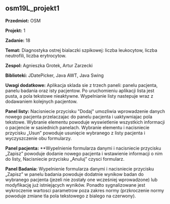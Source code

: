 ## osm19L_projekt1

**Przedmiot:** OSM

**Projekt:** 1

**Zadanie:** 18

**Temat:** Diagnostyka ostrej bialaczki szpikowej: liczba leukocytow, liczba neutrofili, liczba erytrocytow.

**Zespol:** Agnieszka Grotek, Artur Zarzecki

**Biblioteki:** JDatePicker, Java AWT, Java Swing

**Uwagi dodatkowe:** Aplikacja sklada sie z trzech paneli: panelu pacjenta, panelu badania oraz isty pacjentow.
 Po uruchomieniu aplikacji lista jest pusta, a pola tekstowe nieaktywne. Wypelnianie listy nastepuje
wraz z dodawaniem kolejnych pacjentow.

**Panel listy:**
Nacisniecie przycisku "Dodaj" umozliwia wprowadzenie danych nowego pacjenta przelaczajac do panelu pacjenta i uaktywniajac pola tekstowe.
Wybranie elementu powoduje wyswietlenie wszystkich informacji o pacjencie w sasiednich panelach.
Wybranie elementu i nacisniecie przycisku „Usun”
powoduje usunięcie wybranego z listy pacjenta i wyczyszczenie obu formularzy.

**Panel pacjenta:**
**Wypelnienie formularza danymi i nacisniecie przycisku
„Zapisz” powoduje dodanie nowego pacjenta i wstawienie informacji o nim do listy,
Nacisniecie przycisku „Anuluj” czysci formularz.

**Panel Badania:**
Wypelnienie formularza danymi i nacisniecie przycisku „Zapisz” w panelu badania powoduje dodatnie wynikow badan do wybranego pacjenta (jezeli
nie zostały one wcześniej wprowadzone) lub modyfikację już istniejących wyników. Ponadto sygnalizowane jest wykroczenie wartosci parametrow poza zakres normy (przkroczenie normy powoduje zmiane tla pola tekstowego z bialego na czerwony).

